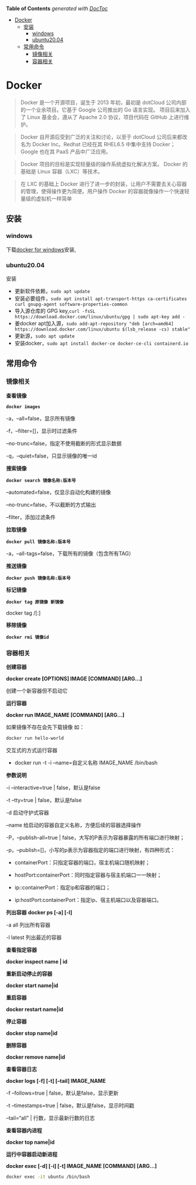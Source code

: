 <!-- START doctoc generated TOC please keep comment here to allow auto update -->
<!-- DON'T EDIT THIS SECTION, INSTEAD RE-RUN doctoc TO UPDATE -->
**Table of Contents**  *generated with [DocToc](https://github.com/thlorenz/doctoc)*

- [Docker](#docker)
  - [安装](#%E5%AE%89%E8%A3%85)
    - [windows](#windows)
    - [ubuntu20.04](#ubuntu2004)
  - [常用命令](#%E5%B8%B8%E7%94%A8%E5%91%BD%E4%BB%A4)
    - [镜像相关](#%E9%95%9C%E5%83%8F%E7%9B%B8%E5%85%B3)
    - [容器相关](#%E5%AE%B9%E5%99%A8%E7%9B%B8%E5%85%B3)

<!-- END doctoc generated TOC please keep comment here to allow auto update -->

# Docker
> Docker 是一个开源项目，诞生于 2013 年初，最初是 dotCloud 公司内部的一个业余项目。它基于 Google 公司推出的 Go 语言实现。 项目后来加入了 Linux 基金会，遵从了 Apache 2.0 协议，项目代码在 GitHub 上进行维护。

> Docker 自开源后受到广泛的关注和讨论，以至于 dotCloud 公司后来都改名为 Docker Inc。Redhat 已经在其 RHEL6.5 中集中支持 Docker；Google 也在其 PaaS 产品中广泛应用。

> Docker 项目的目标是实现轻量级的操作系统虚拟化解决方案。 Docker 的基础是 Linux 容器（LXC）等技术。

> 在 LXC 的基础上 Docker 进行了进一步的封装，让用户不需要去关心容器的管理，使得操作更为简便。用户操作 Docker 的容器就像操作一个快速轻量级的虚拟机一样简单


## 安装

### windows

下载[docker for windows](https://www.docker.com/products/docker-desktop)安装,


### ubuntu20.04


安装

- 更新软件依赖，`sudo apt update`
- 安装必要组件，`sudo apt install apt-transport-https ca-certificates curl gnupg-agent software-properties-common`
- 导入源仓库的 GPG key,`curl -fsSL https://download.docker.com/linux/ubuntu/gpg | sudo apt-key add -`
- 姜docker apt加入源，`sudo add-apt-repository "deb [arch=amd64] https://download.docker.com/linux/ubuntu $(lsb_release -cs) stable"`
- 更新源，`sudo apt update`
- 安装docker，`sudo apt install docker-ce docker-ce-cli containerd.io`



## 常用命令

### 镜像相关

**查看镜像**

**`docker images`**

-a，–all=false，显示所有镜像

-f，–filter=[]，显示时过滤条件

–no-trunc=false，指定不使用截断的形式显示数据

-q，–quiet=false，只显示镜像的唯一id

**搜索镜像**

**`docker search 镜像名称:版本号`**

–automated=false，仅显示自动化构建的镜像

–no-trunc=false，不以截断的方式输出

–filter，添加过滤条件

**拉取镜像**

**`docker pull 镜像名称:版本号`**

-a，–all-tags=false，下载所有的镜像（包含所有TAG）



**推送镜像**

**`docker push 镜像名称:版本号`**

**标记镜像**

**`docker tag 原镜像 新镜像`**

docker tag <existing-image> <hub-user>/<repo-name>[:<tag>]


**移除镜像**

**`docker rmi 镜像id`**


### 容器相关


**创建容器**

**docker create [OPTIONS] IMAGE [COMMAND] [ARG...]**

创建一个新容器但不启动它


**运行容器**

**docker run IMAGE_NAME [COMMAND] [ARG…]**

如果镜像不存在会先下载镜像
如：
```bash
docker run hello-world
```

交互式的方式运行容器
- docker run -t -i –name=自定义名称 IMAGE_NAME /bin/bash

**参数说明**

-i –interactive=true | false，默认是false

-t –tty=true | false，默认是false

-d 启动守护式容器

–name 给启动的容器自定义名称，方便后续的容器选择操作

-P，–publish-all=true | false，大写的P表示为容器暴露的所有端口进行映射；

-p，–publish=[]，小写的p表示为容器指定的端口进行映射，有四种形式：

- containerPort：只指定容器的端口，宿主机端口随机映射；

- hostPort:containerPort：同时指定容器与宿主机端口一一映射；

- ip::containerPort：指定ip和容器的端口；

- ip:hostPort:containerPort：指定ip、宿主机端口以及容器端口。

**列出容器**
**docker ps [-a] [-l]**

-a all 列出所有容器

-l latest 列出最近的容器


**查看指定容器**

**docker inspect name | id**


**重新启动停止的容器**

**docker start name|id**

**重启容器**

**docker restart name|id**

**停止容器**

**docker stop name|id**

**删除容器**

**docker remove name|id**

**查看容器日志**

**docker logs [-f] [-t] [–tail] IMAGE_NAME**

-f –follows=true | false，默认是false，显示更新

-t –timestamps=true | false，默认是false，显示时间戳

–tail=“all” | 行数，显示最新行数的日志


**查看容器内进程**

**docker top name|id**


**运行中容器启动新进程**

**docker exec [-d] [-i] [-t] IMAGE_NAME [COMMAND] [ARG…]**

```bash
docker exec -it ubuntu /bin/bash
```


  